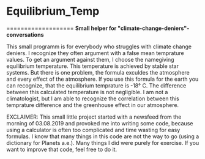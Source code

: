 # Equilibrium_Temp
===================
**Small helper for "climate-change-deniers"-conversations**

This small programm is for everybody who struggles with climate change deniers. I recognize they often argument with a false mean temprature values. To get an argument against them, I choose the namegiving equilibrium temperature. This temperature is achieved by stable star systems. But there is one problem, the formula exculdes the atmosphere and every effect of the atmosphere. If you use this formula for the earth you can recognize, that the equilibrium temprature is -18° C. The difference between this calculated temperature is not negligible. I am not a climatologist, but I am able to recognize the correlation between this temprature difference and the greenhouse effect in our atmosphere.

EXCLAIMER:
This small little project started with a newsfeed from the morning of 03.08.2019 and provoked me into writing some code, because using a calculator is often too complicated and time wasting for easy formulas. I know that many things in this code are not the way to go (using a dictionary for Planets a.e.). Many things I did were purely for exercise. If you want to improve that code, feel free to do it.  
